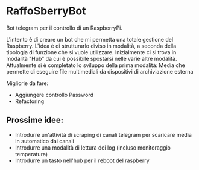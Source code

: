 # RaffoSberryBot
 Bot telegram per il controllo di un RaspberryPi.
 
 L'intento è di creare un bot che mi permetta una totale gestione del Raspberry. L'idea è di strutturarlo diviso in modalità, a seconda della tipologia di funzione che si vuole utilizzare. Inizialmente ci si trova in modalità "Hub" da cui è possibile spostarsi nelle varie altre modalità.
 Attualmente si è completato lo sviluppo della prima modalità: Media che permette di eseguire file multimediali da dispositivi di archiviazione esterna

Migliorie da fare:
- Aggiungere controllo Password
- Refactoring

## Prossime idee: 
- Introdurre un'attività di scraping di canali telegram per scaricare media in automatico dai canali
- Introdurre una modalità di lettura dei log (incluso monitoraggio temperatura)
- Introdurre un tasto nell'hub per il reboot del raspberry
